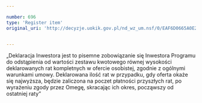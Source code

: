 ```yaml
---

number: 696
type: 'Register item'
original_uri: 'http://decyzje.uokik.gov.pl/nd_wz_um.nsf/0/EAF6D0665A0E24C6C12572DD00329664?OpenDocument'


---
```


„Deklaracja Inwestora jest to pisemne zobowiązanie się Inwestora Programu do odstąpienia od wartości zestawu kwotowego równej wysokości deklarowanych rat kompletnych w ofercie osobistej, zgodnie z ogólnymi warunkami umowy. Deklarowana ilość rat w przypadku, gdy oferta okaże się najwyższa, będzie zaliczona na poczet płatności przyszłych rat, po wyrażeniu zgody przez Omegę, skracając ich okres, począwszy od ostatniej raty”
